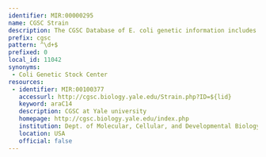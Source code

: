 ```yaml
---
identifier: MIR:00000295
name: CGSC Strain
description: The CGSC Database of E. coli genetic information includes genotypes and reference information for the strains in the CGSC collection, the names, synonyms, properties, and map position for genes, gene product information, and information on specific mutations and references to primary literature.
prefix: cgsc
pattern: ^\d+$
prefixed: 0
local_id: 11042
synonyms:
 - Coli Genetic Stock Center
resources:
 - identifier: MIR:00100377
   accessurl: http://cgsc.biology.yale.edu/Strain.php?ID=${lid}
   keyword: araC14
   description: CGSC at Yale university
   homepage: http://cgsc.biology.yale.edu/index.php
   institution: Dept. of Molecular, Cellular, and Developmental Biology, Yale University, Conneticut
   location: USA
   official: false
---
```

